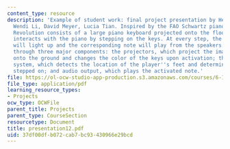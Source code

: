 ```yaml
---
content_type: resource
description: 'Example of student work: final project presentation by Helen Liang,
  Wendi Li, David Meyer, Lucia Tian. Inspired by the FAO Schwartz piano, Piano Dance
  Revolution consists of a large piano keyboard projected onto the floor. The user
  interacts with the piano by stepping on the keys. At every step, the activated keys
  will light up and the corresponding note will play from the speakers. This is accomplished
  through three major components: the projectors, which project the image of the piano
  onto the ground and changes the color of the keys upon activation; the motion detection
  system, which detects the location of the player''s feet and determines the key
  stepped on; and audio output, which plays the activated note.'
file: https://ol-ocw-studio-app-production.s3.amazonaws.com/courses/6-111-introductory-digital-systems-laboratory-spring-2006/37df00dfb072cab7bc93430966e29bcd_presentation12.pdf
file_type: application/pdf
learning_resource_types:
- Projects
ocw_type: OCWFile
parent_title: Projects
parent_type: CourseSection
resourcetype: Document
title: presentation12.pdf
uid: 37df00df-b072-cab7-bc93-430966e29bcd
---
```

